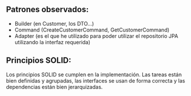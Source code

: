 ## Patrones observados: 
- Builder (en Customer, los DTO...)
- Command (CreateCustomerCommand, GetCustomerCommand)
- Adapter (es el que he utilizado para poder utilizar el repositorio JPA utilizando la interfaz requerida)

## Principios SOLID: 
Los principios SOLID se cumplen en la implementación. Las tareas están bien definidas y agrupadas, 
las interfaces se usan de forma correcta y las dependencias están bien jerarquizadas.